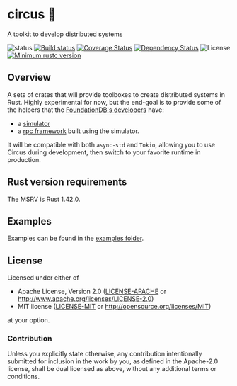 # circus :circus_tent:
A toolkit to develop distributed systems

![status](https://img.shields.io/badge/status-experimental-red)
[![Build status](https://github.com/PierreZ/circus/workflows/Build%20and%20test/badge.svg)](https://github.com/PierreZ/circus/actions)
[![Coverage Status](https://coveralls.io/repos/github/PierreZ/circus/badge.svg?branch=main)](https://coveralls.io/github/PierreZ/circus?branch=main)
[![Dependency Status](https://deps.rs/repo/github/PierreZ/circus/status.svg)](https://deps.rs/repo/github/PierreZ/circus)
![License](https://img.shields.io/badge/license-Apache--2.0_OR_MIT-blue.svg)
[![Minimum rustc version](https://img.shields.io/badge/rustc-1.42.0+-lightgray.svg)](#rust-version-requirements)

## Overview

A sets of crates that will provide toolboxes to create distributed systems in Rust.
Highly experimental for now, but the end-goal is to provide some of the helpers that the [FoundationDB's developers](https://www.foundationdb.org/) have:
* a [simulator](https://www.youtube.com/watch?v=4fFDFbi3toc)
* a [rpc framework](https://forums.foundationdb.org/t/why-was-flow-developed/1711/2) built using the simulator.
  
It will be compatible with both `async-std` and `Tokio`, allowing you to use Circus during development, then switch to your favorite runtime in production.

## Rust version requirements

The MSRV is Rust 1.42.0.

## Examples

Examples can be found in the [examples folder](simulation/examples).

## License

Licensed under either of

* Apache License, Version 2.0 ([LICENSE-APACHE](LICENSE-APACHE) or http://www.apache.org/licenses/LICENSE-2.0)
* MIT license ([LICENSE-MIT](LICENSE-MIT) or http://opensource.org/licenses/MIT)

at your option.

### Contribution

Unless you explicitly state otherwise, any contribution intentionally submitted
for inclusion in the work by you, as defined in the Apache-2.0 license, shall be
dual licensed as above, without any additional terms or conditions.
